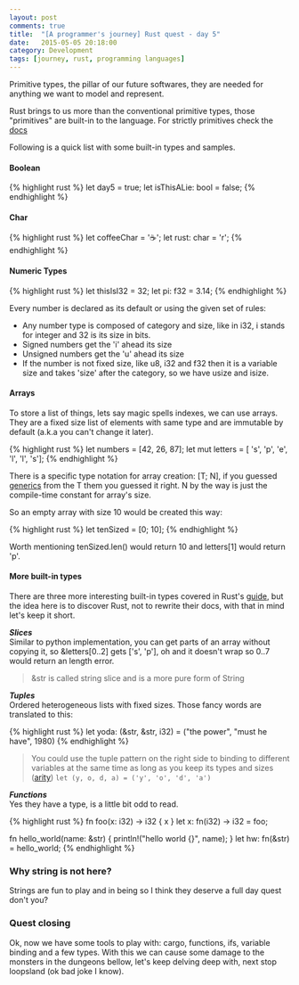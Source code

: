 ```yaml
---
layout: post
comments: true
title:  "[A programmer's journey] Rust quest - day 5"
date:   2015-05-05 20:18:00
category: Development
tags: [journey, rust, programming languages]
---
```

Primitive types, the pillar of our future softwares, they are needed for anything we want to model and represent.

Rust brings to us more than the conventional primitive types, those "primitives" are built-in to the language. For strictly primitives check the [docs](https://doc.rust-lang.org/reference.html#primitive-types)

Following is a quick list with some built-in types and samples.

#### Boolean
{% highlight rust %}
let day5 = true;
let isThisALie: bool = false;
{% endhighlight %}

#### Char
{% highlight rust %}
let coffeeChar = '☕';
let rust: char = 'r';
{% endhighlight %}

#### Numeric Types
{% highlight rust %}
let thisIsI32 = 32;
let pi: f32 = 3.14;
{% endhighlight %}

Every number is declared as its default or using the given set of rules:  

* Any number type is composed of category and size, like in i32, i stands for integer and 32 is its size in bits.
* Signed numbers get the 'i' ahead its size
* Unsigned numbers get the 'u' ahead its size
* If the number is not fixed size, like u8, i32 and f32 then it is a variable size and takes 'size' after the category, so we have usize and isize.

#### Arrays

To store a list of things, lets say magic spells indexes, we can use arrays. They are a fixed size list of elements with same type and are immutable by default (a.k.a you can't change it later).

{% highlight rust %}
let numbers = [42, 26, 87];
let mut letters  = [ 's', 'p', 'e', 'l', 'l', 's'];
{% endhighlight %}

There is a specific type notation for array creation: [T; N], if you guessed [generics](http://doc.rust-lang.org/book/generics.html) from the T them you guessed it right. N by the way is just the compile-time constant for array's size.

So an empty array with size 10 would be created this way:

{% highlight rust %}
let tenSized = [0; 10];
{% endhighlight %}

Worth mentioning tenSized.len() would return 10 and letters[1] would return 'p'.

#### More built-in types

There are three more interesting built-in types covered in Rust's [guide](http://doc.rust-lang.org/book/primitive-types.html), but the idea here is to discover Rust, not to rewrite their docs, with that in mind let's keep it short.

__*Slices*__  
Similar to python implementation, you can get parts of an array without copying it, so &letters[0..2] gets ['s', 'p'], oh and it doesn't wrap so 0..7 would return an length error.

> &str is called string slice and is a more pure form of String

__*Tuples*__  
Ordered heterogeneous lists with fixed sizes. Those fancy words are translated to this:

{% highlight rust %}
let yoda: (&str, &str, i32) = ("the power", "must he have", 1980)
{% endhighlight %}

> You could use the tuple pattern on the right side to binding to different variables at the same time as long as you keep its types and sizes ([arity](http://doc.rust-lang.org/book/glossary.html#arity)) ```let (y, o, d, a) = ('y', 'o', 'd', 'a')```

__*Functions*__  
Yes they have a type, is a little bit odd to read.

{% highlight rust %}
fn foo(x: i32) -> i32 { x }
let x: fn(i32) -> i32 = foo;

fn hello_world(name: &str) { println!("hello world {}", name); }
let hw: fn(&str) = hello_world;
{% endhighlight %}

### Why string is not here?

Strings are fun to play and in being so I think they deserve a full day quest don't you?

### Quest closing

Ok, now we have some tools to play with: cargo, functions, ifs, variable binding and a few types. With this we can cause some damage to the monsters in the dungeons bellow, let's keep delving deep with, next stop loopsland (ok bad joke I know).
